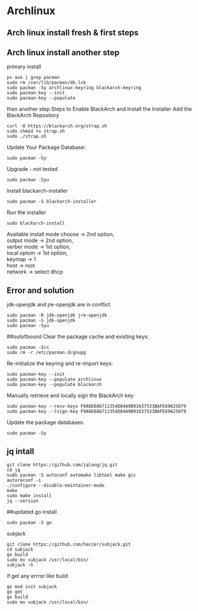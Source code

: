 # Archlinux 
## Arch linux install fresh & first steps


## Arch linux install another step
primary install
```
ps aux | grep pacman
sudo rm /var/lib/pacman/db.lck
sudo pacman -Sy archlinux-keyring blackarch-keyring
sudo pacman-key --init
sudo pacman-key --populate
```
then another step Steps to Enable BlackArch and Install the Installer
Add the BlackArch Repository
```
curl -O https://blackarch.org/strap.sh
sudo chmod +x strap.sh
sudo ./strap.sh
```
Update Your Package Database:
```
sudo pacman -Sy
```
Upgrade - not tested
```
sudo pacman -Syu
```

Install blackarch-installer
```
sudo pacman -S blackarch-installer
```
Run the installer
```
sudo blackarch-install
```

Available install mode choose ->  2nd option,  <br />
output mode -> 2nd option, <br />
verber mode -> 1st option, <br />
local optoin -> 1st option, <br />
keymap -> 1 <br />
host -> root <br />
network -> select dhcp <br />



## Error and solution
jdk-openjdk and jre-openjdk are in conflict
```
sudo pacman -R jdk-openjdk jre-openjdk
sudo pacman -S jdk-openjdk
sudo pacman -Syu
```



##outofbound
Clear the package cache and existing keys:
```
sudo pacman -Scc
sudo rm -r /etc/pacman.d/gnupg
```
Re-initialize the keyring and re-import keys:
```
sudo pacman-key --init
sudo pacman-key --populate archlinux
sudo pacman-key --populate blackarch
```
Manually retrieve and locally sign the BlackArch key:
```
sudo pacman-key --recv-keys F9A6E68A711354D84A9B91637533BAFE69A25079
sudo pacman-key --lsign-key F9A6E68A711354D84A9B91637533BAFE69A25079
```
Update the package databases:
```
sudo pacman -Sy
```

## jq intall
```
git clone https://github.com/jqlang/jq.git
cd jq
sudo pacman -S autoconf automake libtool make gcc
autoreconf -i
./configure --disable-maintainer-mode
make
sudo make install
jq --version
```
##updated go install
```
sudo pacman -S go
```
subjack
```
git clone https://github.com/haccer/subjack.git
cd subjack
go build
sudo mv subjack /usr/local/bin/
subjack -h
```
if get any errror like build
```
go mod init subjack
go get
go build
sudo mv subjack /usr/local/bin/
```
